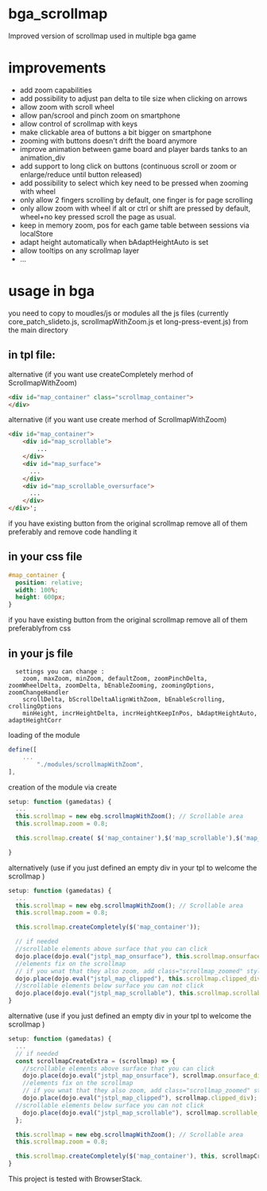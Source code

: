 # bga_scrollmap
Improved version of scrollmap used in multiple bga game

# improvements
- add zoom capabilities 
- add possibility to adjust pan delta to tile size when clicking on arrows
- allow zoom with scroll wheel
- allow pan/scrool and pinch zoom on smartphone
- allow control of scrollmap with keys
- make clickable area of buttons a bit bigger on smartphone
- zooming with buttons doesn't drift the board anymore
- improve animation between game board and player bards tanks to an animation_div
- add support to long click on buttons (continuous scroll or zoom or enlarge/reduce until button released)
- add possibility to select which key need to be pressed when zooming with wheel
- only allow 2 fingers scrolling by default, one finger is for page scrolling
- only allow zoom with wheel if alt or ctrl or shift are pressed by default, wheel+no key pressed scroll the page as usual.
- keep in memory zoom, pos for each game table between sessions via localStore
- adapt height automatically when bAdaptHeightAuto is set
- allow tooltips on any scrollmap layer
- ...

# usage in bga
you need to copy to moudles/js or modules all the js files (currently core_patch_slideto.js, scrollmapWithZoom.js et long-press-event.js) from the main directory

## in tpl file:
alternative (if you want use createCompletely merhod of ScrollmapWithZoom)
```html
<div id="map_container" class="scrollmap_container">
</div>
```
alternative (if you want use create merhod of ScrollmapWithZoom)
```html
<div id="map_container">
	<div id="map_scrollable">
		...
	</div>
    <div id="map_surface">
      ...
    </div>
    <div id="map_scrollable_oversurface">
      ...
    </div>
</div>';
```
if you have existing button from the original scrollmap remove all of them preferably and remove code handling it

## in your css file
```css
#map_container {
  position: relative;
  width: 100%;
  height: 600px;
}
```
if you have existing button from the original scrollmap remove all of them preferablyfrom css

## in your js file
```
  settings you can change :
	zoom, maxZoom, minZoom, defaultZoom, zoomPinchDelta, zoomWheelDelta, zoomDelta, bEnableZooming, zoomingOptions, zoomChangeHandler
	scrollDelta, bScrollDeltaAlignWithZoom, bEnableScrolling, crollingOptions
	minHeight, incrHeightDelta, incrHeightKeepInPos, bAdaptHeightAuto, adaptHeightCorr
```

loading of the module
```javascript
define([
    ...
        "./modules/scrollmapWithZoom",
],
```
creation of the module via create
```javascript
setup: function (gamedatas) {
  ...
  this.scrollmap = new ebg.scrollmapWithZoom(); // Scrollable area
  this.scrollmap.zoom = 0.8;

  this.scrollmap.create( $('map_container'),$('map_scrollable'),$('map_surface'),$('map_scrollable_oversurface') );

}
```
alternatively (use if you just defined an empty div in your tpl to welcome the scrollmap )
```javascript
setup: function (gamedatas) {
  ...
  this.scrollmap = new ebg.scrollmapWithZoom(); // Scrollable area
  this.scrollmap.zoom = 0.8;

  this.scrollmap.createCompletely($('map_container'));

  // if needed
  //scrollable elements above surface that you can click
  dojo.place(dojo.eval("jstpl_map_onsurface"), this.scrollmap.onsurface_div);
  //elements fix on the scrollmap
  // if you wnat that they also zoom, add class="scrollmap_zoomed" style="transform-origin: 0px 0px;">
  dojo.place(dojo.eval("jstpl_map_clipped"), this.scrollmap.clipped_div);
  //scrollable elements below surface you can not click
  dojo.place(dojo.eval("jstpl_map_scrollable"), this.scrollmap.scrollable_div);
}
```
alternative (use if you just defined an empty div in your tpl to welcome the scrollmap )
```javascript
setup: function (gamedatas) {
  ...
  // if needed
  const scrollmapCreateExtra = (scrollmap) => {
    //scrollable elements above surface that you can click
    dojo.place(dojo.eval("jstpl_map_onsurface"), scrollmap.onsurface_div);
    //elements fix on the scrollmap
    // if you wnat that they also zoom, add class="scrollmap_zoomed" style="transform-origin: 0px 0px;">
    dojo.place(dojo.eval("jstpl_map_clipped"), scrollmap.clipped_div);
  //scrollable elements below surface you can not click
    dojo.place(dojo.eval("jstpl_map_scrollable"), scrollmap.scrollable_div);
  };

  this.scrollmap = new ebg.scrollmapWithZoom(); // Scrollable area
  this.scrollmap.zoom = 0.8;

  this.scrollmap.createCompletely($('map_container'), this, scrollmapCreateExtra);
}
```

This project is tested with BrowserStack.
